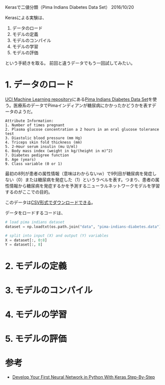 Kerasで二値分類（Pima Indians Diabetes Data Set）
2016/10/20

Kerasによる実験は、

1. データのロード
2. モデルの定義
3. モデルのコンパイル
4. モデルの学習
5. モデルの評価

という手続きを取る。
前回と違うデータでもう一回試してみたい。

# 1. データのロード

[UCI Machine Learning repository](http://archive.ics.uci.edu/ml/index.html)にある[Pima Indians Diabetes Data Set](http://archive.ics.uci.edu/ml/datasets/Pima+Indians+Diabetes)を使う。医療系のデータでPimaインディアンが糖尿病にかかったかどうかを表すデータのようだ。

```
Attribute Information:
1. Number of times pregnant
2. Plasma glucose concentration a 2 hours in an oral glucose tolerance test
3. Diastolic blood pressure (mm Hg)
4. Triceps skin fold thickness (mm)
5. 2-Hour serum insulin (mu U/ml)
6. Body mass index (weight in kg/(height in m)^2)
7. Diabetes pedigree function
8. Age (years)
9. Class variable (0 or 1)
```

最初の8列が患者の属性情報（意味はわからないｗ）で9列目が糖尿病を発症しない（0）または糖尿病を発症した（1）というラベルを表す。つまり、患者の属性情報から糖尿病を発症するかを予測するニューラルネットワークモデルを学習するのがここでの目的。

このデータは[CSV形式でダウンロードできる](http://archive.ics.uci.edu/ml/machine-learning-databases/pima-indians-diabetes/pima-indians-diabetes.data)。

データをロードするコードは、

```python
# load pima indians dataset
dataset = np.loadtxt(os.path.join("data", "pima-indians-diabetes.data"), delimiter=',')

# split into input (X) and output (Y) variables
X = dataset[:, 0:8]
Y = dataset[:, 8]
```

# 2. モデルの定義

# 3. モデルのコンパイル

# 4. モデルの学習

# 5. モデルの評価

# 参考

- [Develop Your First Neural Network in Python With Keras Step-By-Step](http://machinelearningmastery.com/tutorial-first-neural-network-python-keras/)
